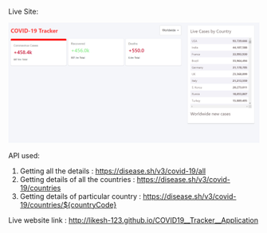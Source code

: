 
Live Site:

![liveSite!](./liveSite.png)




API used: 
1. Getting all the details : https://disease.sh/v3/covid-19/all 
1. Getting details of all the countries : https://disease.sh/v3/covid-19/countries
1. Getting details of particular country : https://disease.sh/v3/covid-19/countries/${countryCode}


Live website link : http://likesh-123.github.io/COVID19__Tracker__Application
